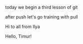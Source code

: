 today we begin a third lesson of git

after push let's go training with pull

Hi to all from Ilya

Hello, Timur!